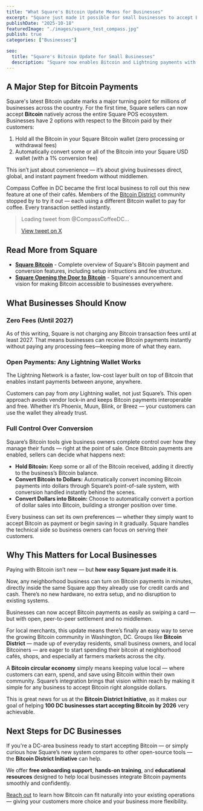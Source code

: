 ```yaml
---
title: "What Square's Bitcoin Update Means for Businesses"
excerpt: "Square just made it possible for small businesses to accept Bitcoin—no extra hardware, no added fees."
publishDate: "2025-10-18"
featuredImage: "./images/square_test_compass.jpg"
publish: true
categories: ["Businesses"]

seo:
  title: "Square's Bitcoin Update for Small Businesses"
  description: "Square now enables Bitcoin and Lightning payments with zero fees and full control over conversion to dollars. Learn how DC businesses can use this feature."
---
```



## A Major Step for Bitcoin Payments

Square's latest Bitcoin update marks a major turning point for millions of businesses across the country. For the first time, Square sellers can now accept **Bitcoin** natively across the entire Square POS ecosystem. Businesses have 2 options with respect to the Bitcoin paid by their customers:

  1. Hold all the Bitcoin in your Square Bitcoin wallet (zero processing or withdrawal fees)
  2. Automatically convert some or all of the Bitcoin into your Square USD wallet (with a 1% conversion fee)

This isn’t just about convenience — it’s about giving businesses direct, global, and instant payment freedom without middlemen.

Compass Coffee in DC became the first local business to roll out this new feature at one of their cafés. Members of the [Bitcoin District](https://bitcoindistrict.org) community stopped by to try it out — each using a different Bitcoin wallet to pay for coffee. Every transaction settled instantly.

<blockquote class="twitter-tweet" data-align="center" data-theme="light" data-dnt="true">
  <p lang="en" dir="ltr">Loading tweet from @CompassCoffeeDC...</p>
  <a href="https://twitter.com/CompassCoffeeDC/status/1978509064540664103" target="_blank" rel="noopener noreferrer">
    View tweet on X
  </a>
</blockquote>
<script async src="https://platform.twitter.com/widgets.js" charset="utf-8"></script>    

## Read More from Square
- **[Square Bitcoin](https://squareup.com/us/en/bitcoin)** - Complete overview of Square's Bitcoin payment and conversion features, including setup instructions and fee structure.
- **[Square Opening the Door to Bitcoin](https://squareup.com/us/en/the-bottom-line/inside-square/square-opening-the-door-to-bitcoin)** - Square's announcement and vision for making Bitcoin accessible to businesses everywhere.

## What Businesses Should Know

### **Zero Fees (Until 2027)**
As of this writing, Square is not charging any Bitcoin transaction fees until at least 2027. That means businesses can receive Bitcoin payments instantly without paying any processing fees—keeping more of what they earn.

### **Open Payments: Any Lightning Wallet Works**

The Lightning Network is a faster, low-cost layer built on top of Bitcoin that enables instant payments between anyone, anywhere.

Customers can pay from *any* Lightning wallet, not just Square’s. This open approach avoids vendor lock-in and keeps Bitcoin payments interoperable and free. Whether it’s Phoenix, Muun, Blink, or Breez — your customers can use the wallet they already trust.


### **Full Control Over Conversion**

Square’s Bitcoin tools give business owners complete control over how they manage their funds — right at the point of sale. Once Bitcoin payments are enabled, sellers can decide what happens next:

- **Hold Bitcoin:** Keep some or all of the Bitcoin received, adding it directly to the business’s Bitcoin balance.
- **Convert Bitcoin to Dollars:** Automatically convert incoming Bitcoin payments into dollars through Square’s point-of-sale system, with conversion handled instantly behind the scenes.   
- **Convert Dollars into Bitcoin:** Choose to automatically convert a portion of dollar sales into Bitcoin, building a stronger position over time.

Every business can set its own preferences — whether they simply want to accept Bitcoin as payment or begin saving in it gradually. Square handles the technical side so business owners can focus on serving their customers.

## Why This Matters for Local Businesses

Paying with Bitcoin isn’t new — but **how easy Square just made it is**.  

Now, any neighborhood business can turn on Bitcoin payments in minutes, directly inside the same Square app they already use for credit cards and cash. There’s no new hardware, no extra setup, and no disruption to existing systems. 

Businesses can now accept Bitcoin payments as easily as swiping a card — but with open, peer-to-peer settlement and no middlemen.  

For local merchants, this update means there’s finally an easy way to serve the growing Bitcoin community in Washington, DC. Groups like **Bitcoin District** — made up of everyday residents, small business owners, and local Bitcoiners — are eager to start spending their bitcoin at neighborhood cafés, shops, and especially at farmers markets across the city.  

A **Bitcoin circular economy** simply means keeping value local — where customers can earn, spend, and save using Bitcoin within their own community. Square’s integration brings that vision within reach by making it simple for any business to accept Bitcoin right alongside dollars.  

This is great news for us at the **Bitcoin District Initiative**, as it makes our goal of helping **100 DC businesses start accepting Bitcoin by 2026** very achievable.

## Next Steps for DC Businesses

If you're a DC-area business ready to start accepting Bitcoin — or simply curious how Square’s new system compares to other open-source tools — the **Bitcoin District Initiative** can help.  

We offer **free onboarding support**, **hands-on training**, and **educational resources** designed to help local businesses integrate Bitcoin payments smoothly and confidently.  

[Reach out](/contact) to learn how Bitcoin can fit naturally into your existing operations — giving your customers more choice and your business more flexibility.